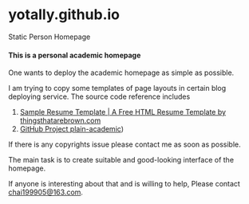 # yotally.github.io
Static Person Homepage
#### This is a personal academic homepage

One wants to deploy the academic homepage as simple as possible.

I am trying to copy some templates of page layouts in certain blog deploying service. The source code reference includes

1. [Sample Resume Template | A Free HTML Resume Template by thingsthatarebrown.com](https://sampleresumetemplate.net/)
2. [GitHub Project plain-academic](https://github.com/mavroudisv/plain-academic))

If there is any copyrights issue please contact me as soon as possible.

The main task is to create suitable and good-looking interface of the homepage.

If anyone is interesting about that and is willing to help, Please contact <chai199905@163.com>.
